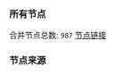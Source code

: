 ### 所有节点
合并节点总数: `987`
[节点链接](https://raw.githubusercontent.com/rzhy1/11/master/sub/sub_merge_base64.txt)

### 节点来源
